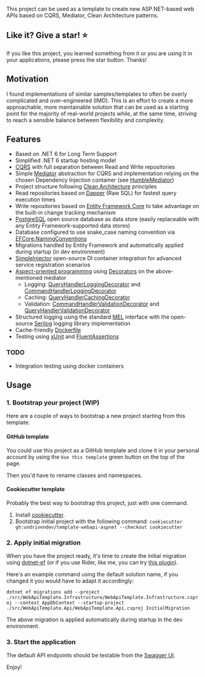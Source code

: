 This project can be used as a template to create new ASP.NET-based web APIs based on CQRS, Mediator, Clean Architecture patterns.

## Like it? Give a star! :star:
If you like this project, you learned something from it or you are using it in your applications, please press the star button. Thanks!

## Motivation
I found implementations of similar samples/templates to often be overly complicated and over-engineered (IMO). This is an effort to create a more approachable, more maintainable solution that can be used as a starting point for the majority of real-world projects while, at the same time, striving to reach a sensible balance between flexibility and complexity.

## Features
- Based on .NET 6 for Long Term Support
- Simplified .NET 6 startup hosting model
- [CQRS](https://docs.microsoft.com/en-us/azure/architecture/patterns/cqrs) with full separation between Read and Write repositories
- Simple [Mediator](https://en.wikipedia.org/wiki/Mediator_pattern) abstraction for CQRS and implementation relying on the chosen Dependency Injection container (see [HumbleMediator](https://en.wikipedia.org/wiki/Mediator_pattern))
- Project structure following [Clean Architecture](https://blog.cleancoder.com/uncle-bob/2012/08/13/the-clean-architecture.html) principles
- Read repositories based on [Dapper](https://dapperlib.github.io/Dapper/) (Raw SQL) for fastest query execution times
- Write repositories based on [Entity Framework Core](https://github.com/dotnet/efcore) to take advantage on the built-in change tracking mechanism
- [PostgreSQL](https://www.postgresql.org/) open source database as data store (easily replaceable with any Entity Framework-supported data stores)
- Database configured to use snake_case naming convention via [EFCore.NamingConventions](https://github.com/efcore/EFCore.NamingConventions)
- Migrations handled by Entity Framework and automatically applied during startup (in dev environment)
- [SimpleInjector](https://simpleinjector.org/) open-source DI container integration for advanced service registration scenarios
- [Aspect-oriented programming](https://en.wikipedia.org/wiki/Aspect-oriented_programming) using [Decorators](https://en.wikipedia.org/wiki/Decorator_pattern) on the above-mentioned mediator
  - Logging: [QueryHandlerLoggingDecorator](src/WebApiTemplate.Application/Logging/QueryHandlerLoggingDecorator.cs) and [CommandHandlerLoggingDecorator](src/WebApiTemplate.Application/Logging/CommandHandlerLoggingDecorator.cs)
  - Caching: [QueryHandlerCachingDecorator](src/WebApiTemplate.Application/QueryHandlerCachingDecorator.cs)
  - Validation: [CommandHandlerValidationDecorator](src/WebApiTemplate.Application/Validation/CommandHandlerValidationDecorator.cs) and [QueryHandlerValidationDecorator](src/WebApiTemplate.Application/Validation/QueryHandlerValidationDecorator.cs)
- Structured logging using the standard [MEL](https://github.com/dotnet/runtime/tree/main/src/libraries/Microsoft.Extensions.Logging.Abstractions) interface with the open-source [Serilog](https://serilog.net/) logging library implementation
- Cache-friendly [Dockerfile](src/WebApiTemplate.Api/Dockerfile)
- Testing using [xUnit](https://xunit.net/) and [FluentAssertions](https://fluentassertions.com/)

### TODO
- Integration testing using docker containers

## Usage
### 1. Bootstrap your project (WIP)
Here are a couple of ways to bootstrap a new project starting from this template.
#### GitHub template
You could use this project as a GitHub template and clone it in your personal account by using the `Use this template` green button on the top of the page.

Then you'd have to rename classes and namespaces.
#### Cookiecutter template
Probably the best way to bootstrap this project, just with one command.
1. Install [cookiecutter](https://www.cookiecutter.io/).
2. Bootstrap initial project with the following command: `cookiecutter gh:undrivendev/template-webapi-aspnet --checkout cookiecutter`

### 2. Apply initial migration
When you have the project ready, it's time to create the initial migration using [dotnet-ef](https://docs.microsoft.com/en-us/ef/core/cli/dotnet) (or if you use Rider, like me, you can try [this plugin](https://plugins.jetbrains.com/plugin/18147-entity-framework-core-ui)).

Here's an example command using the default solution name, if you changed it you would have to adapt it accordingly:

`dotnet ef migrations add --project ./src/WebApiTemplate.Infrastructure/WebApiTemplate.Infrastructure.csproj --context AppDbContext --startup-project ./src/WebApiTemplate.Api/WebApiTemplate.Api.csproj InitialMigration`

The above migration is applied automatically during startup in the dev environment.

### 3. Start the application
The default API endpoints should be testable from the [Swagger UI](http://localhost:5000/swagger/index.html).

Enjoy!
